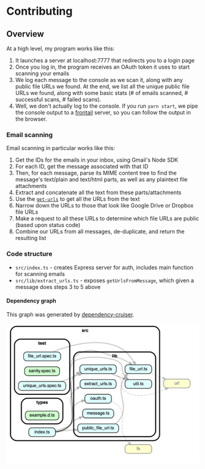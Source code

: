 # Contributing

## Overview

At a high level, my program works like this:

1. It launches a server at localhost:7777 that redirects you to a login page
2. Once you log in, the program receives an OAuth token it uses to start scanning your emails
3. We log each message to the console as we scan it, along with any public file URLs we found.
   At the end, we list all the unique public file URLs we found, along with some basic stats (# of emails scanned, # successful scans, # failed scans).
4. Well, we don't actually log to the console. If you run `yarn start`, we pipe the console output to a [frontail](https://github.com/mthenw/frontail) server, so you can follow the output in the browser.

### Email scanning

Email scanning in particular works like this:

1. Get the IDs for the emails in your inbox, using Gmail's Node SDK
2. For each ID, get the message associated with that ID
3. Then, for each message, parse its MIME content tree to find the message's text/plain and text/html parts, as well as any plaintext file attachments
4. Extract and concatenate all the text from these parts/attachments
5. Use the [`get-urls`](https://github.com/sindresorhus/get-urls) to get all the URLs from the text
6. Narrow down the URLs to those that look like Google Drive or Dropbox file URLs
7. Make a request to all these URLs to determine which file URLs are public (based upon status code)
8. Combine our URLs from all messages, de-duplicate, and return the resulting list

### Code structure

- `src/index.ts` - creates Express server for auth, includes main function for scanning emails
- `src/lib/extract_urls.ts` - exposes `getUrlsFromMessage`, which given a message does steps 3 to 5 above

#### Dependency graph

This graph was generated by [dependency-cruiser](https://github.com/sverweij/dependency-cruiser).

![](dependency_graph.png)
